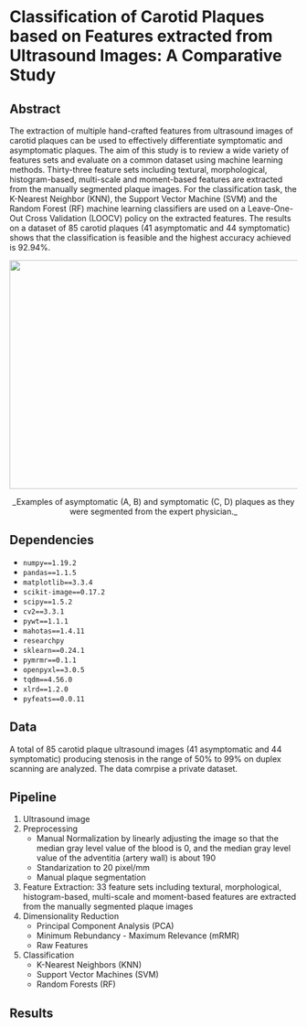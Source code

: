 # Classification of Carotid Plaques based on Features extracted from Ultrasound Images: A Comparative Study

## Abstract

The extraction of multiple hand-crafted features from ultrasound images of carotid plaques can be used to effectively differentiate symptomatic and asymptomatic plaques. The aim of this study is to review a wide variety of features sets and evaluate on a common dataset using machine learning methods. Thirty-three feature sets including textural, morphological, histogram-based, multi-scale and moment-based features are extracted from the manually segmented plaque images. For the classification task, the K-Nearest Neighbor (KNN), the Support Vector Machine (SVM) and the Random Forest (RF) machine learning classifiers are used on a Leave-One-Out Cross Validation (LOOCV) policy on the extracted features. The results on a dataset of 85 carotid plaques (41 asymptomatic and 44 symptomatic) shows that the classification is feasible and the highest accuracy achieved is 92.94%.

<p align="center">
  <img src="https://user-images.githubusercontent.com/57758089/157412435-7740562f-c730-41a2-9447-691b509d36a5.png" width="600" height="400">
</p>
<p align="center">
  _Examples of asymptomatic (A, B) and symptomatic (C, D) plaques as they were segmented from the expert physician._
</p> 

## Dependencies

* ```numpy==1.19.2```
* ```pandas==1.1.5```
* ```matplotlib==3.3.4```
* ```scikit-image==0.17.2```
* ```scipy==1.5.2```
* ```cv2==3.3.1```
* ```pywt==1.1.1```
* ```mahotas==1.4.11```
* ```researchpy```
* ```sklearn==0.24.1```
* ```pymrmr==0.1.1```
* ```openpyxl==3.0.5```
* ```tqdm==4.56.0```
* ```xlrd==1.2.0```
* ```pyfeats==0.0.11```

## Data

A total of 85 carotid plaque ultrasound images (41 asymptomatic and 44 symptomatic) producing stenosis in the range of 50% to 99% on duplex scanning are analyzed. The data comrpise a private dataset.

## Pipeline

1. Ultrasound image
2. Preprocessing
    * Manual Normalization by linearly adjusting the image so that the median gray level value of the blood is 0, and the median gray level value of the adventitia (artery wall) is about 190
    * Standarization to 20 pixel/mm
    * Manual plaque segmentation
3. Feature Extraction: 33 feature sets including textural, morphological, histogram-based, multi-scale and moment-based features are extracted from the manually segmented plaque images
4. Dimensionality Reduction
    * Principal Component Analysis (PCA)
    * Minimum Rebundancy - Maximum Relevance (mRMR)
    * Raw Features
5. Classification
    * K-Nearest Neighbors (KNN)
    * Support Vector Machines (SVM)
    * Random Forests (RF)

## Results



